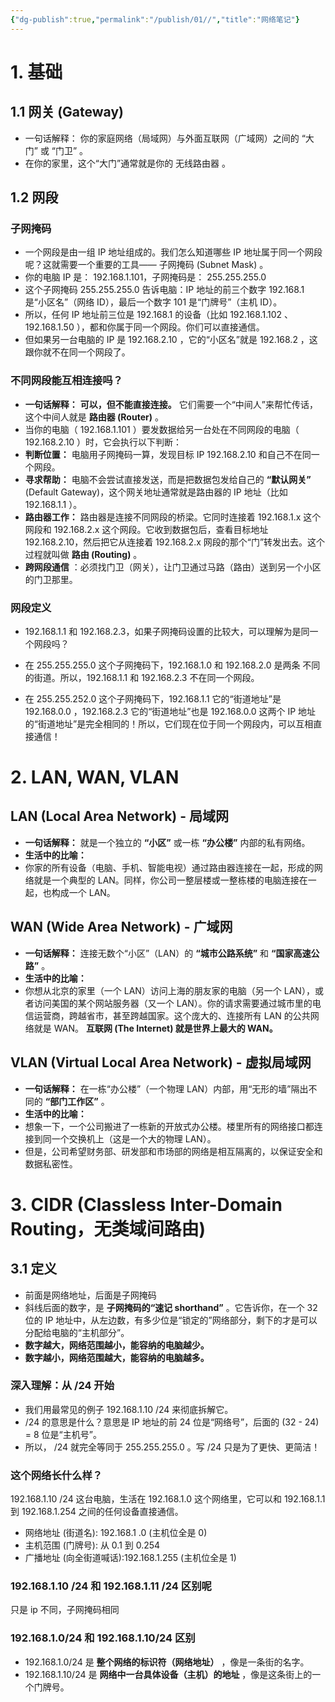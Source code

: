 ```yaml
---
{"dg-publish":true,"permalink":"/publish/01//","title":"网络笔记"}
---
```



# 1. 基础

## 1.1 网关 (Gateway)

- 一句话解释： 你的家庭网络（局域网）与外面互联网（广域网）之间的 “大门” 或 “门卫” 。
- 在你的家里，这个“大门”通常就是你的 无线路由器 。

## 1.2 网段

### 子网掩码

- 一个网段是由一组 IP 地址组成的。我们怎么知道哪些 IP 地址属于同一个网段呢？这就需要一个重要的工具—— 子网掩码 (Subnet Mask) 。
- 你的电脑 IP 是： 192.168.1.101，子网掩码是： 255.255.255.0
- 这个子网掩码 255.255.255.0 告诉电脑：IP 地址的前三个数字 192.168.1 是“小区名”（网络 ID），最后一个数字 101 是“门牌号”（主机 ID）。
- 所以，任何 IP 地址前三位是 192.168.1 的设备（比如 192.168.1.102 、 192.168.1.50 ），都和你属于同一个网段。你们可以直接通信。
- 但如果另一台电脑的 IP 是 192.168.2.10 ，它的“小区名”就是 192.168.2 ，这跟你就不在同一个网段了。

### 不同网段能互相连接吗？

- **一句话解释：** **可以，但不能直接连接。** 它们需要一个“中间人”来帮忙传话，这个中间人就是 **路由器 (Router)** 。
- 当你的电脑（ 192.168.1.101 ）要发数据给另一台处在不同网段的电脑（ 192.168.2.10 ）时，它会执行以下判断：
- **判断位置：** 电脑用子网掩码一算，发现目标 IP 192.168.2.10 和自己不在同一个网段。
- **寻求帮助：** 电脑不会尝试直接发送，而是把数据包发给自己的 **“默认网关”** (Default Gateway)，这个网关地址通常就是路由器的 IP 地址（比如 192.168.1.1 ）。
- **路由器工作：** 路由器是连接不同网段的桥梁。它同时连接着 192.168.1.x 这个网段和 192.168.2.x 这个网段。它收到数据包后，查看目标地址 192.168.2.10，然后把它从连接着 192.168.2.x 网段的那个“门”转发出去。这个过程就叫做 **路由 (Routing)** 。
- **跨网段通信** ：必须找门卫（网关），让门卫通过马路（路由）送到另一个小区的门卫那里。

### 网段定义

- 192.168.1.1 和 192.168.2.3，如果子网掩码设置的比较大，可以理解为是同一个网段吗？
  
- 在 255.255.255.0 这个子网掩码下，192.168.1.0 和 192.168.2.0 是两条 不同 的街道。所以，192.168.1.1 和 192.168.2.3 不在同一个网段。
  
- 在 255.255.252.0 这个子网掩码下，192.168.1.1 它的“街道地址”是 192.168.0.0 ，192.168.2.3 它的“街道地址”也是 192.168.0.0
  这两个 IP 地址的“街道地址”是完全相同的！所以，它们现在位于同一个网段内，可以互相直接通信！

# 2. LAN, WAN, VLAN

## LAN (Local Area Network) - 局域网

- **一句话解释：** 就是一个独立的 **“小区”** 或一栋 **“办公楼”** 内部的私有网络。
- **生活中的比喻：**
- 你家的所有设备（电脑、手机、智能电视）通过路由器连接在一起，形成的网络就是一个典型的 LAN。同样，你公司一整层楼或一整栋楼的电脑连接在一起，也构成一个 LAN。

## WAN (Wide Area Network) - 广域网

- **一句话解释：** 连接无数个“小区”（LAN）的 **“城市公路系统”** 和 **“国家高速公路”** 。
- **生活中的比喻：**
- 你想从北京的家里（一个 LAN）访问上海的朋友家的电脑（另一个 LAN），或者访问美国的某个网站服务器（又一个 LAN）。你的请求需要通过城市里的电信运营商，跨越省市，甚至跨越国家。这个庞大的、连接所有 LAN 的公共网络就是 WAN。 **互联网 (The Internet) 就是世界上最大的 WAN。**

## VLAN (Virtual Local Area Network) - 虚拟局域网

- **一句话解释：** 在一栋“办公楼”（一个物理 LAN）内部，用“无形的墙”隔出不同的 **“部门工作区”** 。
- **生活中的比喻：**
- 想象一下，一个公司搬进了一栋新的开放式办公楼。楼里所有的网络接口都连接到同一个交换机上（这是一个大的物理 LAN）。
- 但是，公司希望财务部、研发部和市场部的网络是相互隔离的，以保证安全和数据私密性。

# 3. CIDR (Classless Inter-Domain Routing，无类域间路由)

## 3.1 定义

- 前面是网络地址，后面是子网掩码
- 斜线后面的数字，是 **子网掩码的“速记 shorthand”** 。它告诉你，在一个 32 位的 IP 地址中，从左边数，有多少位是“锁定的”网络部分，剩下的才是可以分配给电脑的“主机部分”。
- **数字越大，网络范围越小，能容纳的电脑越少。**
- **数字越小，网络范围越大，能容纳的电脑越多。**

### 深入理解：从 /24 开始

- 我们用最常见的例子 192.168.1.10 /24 来彻底拆解它。
- /24 的意思是什么？意思是 IP 地址的前 24 位是“网络号”，后面的 (32 - 24) = 8 位是“主机号”。
- 所以， /24 就完全等同于 255.255.255.0 。写 /24 只是为了更快、更简洁！

### 这个网络长什么样？

 192.168.1.10 /24 这台电脑，生活在 192.168.1.0 这个网络里，它可以和 192.168.1.1 到 192.168.1.254 之间的任何设备直接通信。
- 网络地址 (街道名): 192.168.1 .0 (主机位全是 0)
- 主机范围 (门牌号): 从 0.1 到 0.254
- 广播地址 (向全街道喊话):192.168.1.255 (主机位全是 1)

### 192.168.1.10 /24 和 192.168.1.11 /24 区别呢

只是 ip 不同，子网掩码相同

### 192.168.1.0/24 和 192.168.1.10/24 区别

- 192.168.1.0/24 是 **整个网络的标识符（网络地址）** ，像是一条街的名字。
- 192.168.1.10/24 是 **网络中一台具体设备（主机）的地址** ，像是这条街上的一个门牌号。
